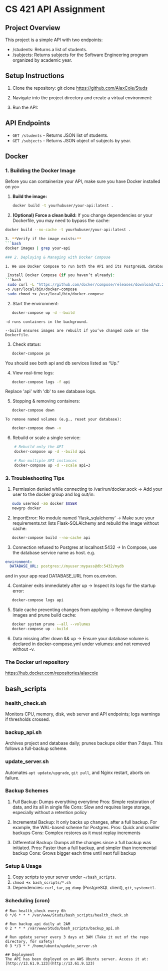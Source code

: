 # CS 421 API Assignment

## Project Overview
This project is a simple API with two endpoints:
- /students: Returns a list of students.
- /subjects: Returns subjects for the Software Engineering program organized by academic year.

## Setup Instructions
1. Clone the repository:
   git clone https://github.com/AlaxCole/Studs

2. Navigate into the project directory and create a virtual environment:

3. Run the API:
   
## API Endpoints
- `GET /students` - Returns JSON list of students.
- `GET /subjects` - Returns JSON object of subjects by year.

## Docker

### 1. Building the Docker Image

Before you can containerize your API, make sure you have Docker installed on yo>

1. **Build the image:**
   ```bash
   docker build -t yourhubuser/your-api:latest .

2.  **(Optional) Force a clean build:**
If you change dependencies or your Dockerfile, you may need to bypass the cache:
   ```bash    
   docker build --no-cache -t yourhubuser/your-api:latest .

3. **Verify if the image exists:**  
   ```bash
   docker images | grep your-api

### 2. Deploying & Managing with Docker Compose

1. We use Docker Compose to run both the API and its PostgreSQL database together.

    Install Docker Compose (if you haven’t already):
```bash
    sudo curl -L "https://github.com/docker/compose/releases/download/v2.20.2/docker-compose-$(uname -s)-$(uname -m)" \
  -o /usr/local/bin/docker-compose
    sudo chmod +x /usr/local/bin/docker-compose
```
2. Start the environment:
```bash
   docker-compose up -d --build
```
    -d runs containers in the background.

    --build ensures images are rebuilt if you’ve changed code or the Dockerfile.

3. Check status:
```bash
   docker-compose ps
```
You should see both api and db services listed as “Up.”

4. View real-time logs:
```bash
   docker-compose logs -f api
```
Replace 'api' with 'db' to see database logs.

5. Stopping & removing containers:
```bash
   docker-compose down
```
    To remove named volumes (e.g., reset your database):
```bash
   docker-compose down -v
```
6. Rebuild or scale a single service:
```bash
    # Rebuild only the API
    docker-compose up -d --build api

    # Run multiple API instances
    docker-compose up -d --scale api=3
```
### 3. Troubleshooting Tips

1. Permission denied while connecting to /var/run/docker.sock
    → Add your user to the docker group and log out/in:
```bash
   sudo usermod -aG docker $USER
   newgrp docker
```
2. ImportError: No module named 'flask_sqlalchemy'
→ Make sure your requirements.txt lists Flask-SQLAlchemy and rebuild the image without cache:
```bash
   docker-compose build --no-cache api
```
3. Connection refused to Postgres at localhost:5432
→ In Compose, use the database service name as host. e.g.
```yaml
environment:
  DATABASE_URL: postgres://myuser:mypass@db:5432/mydb
```
and in your app read DATABASE_URL from os.environ.

4. Container exits immediately after up
→ Inspect its logs for the startup error:
```bash
   docker-compose logs api
```
5. Stale cache preventing changes from applying
→ Remove dangling images and prune build cache:
```bash
   docker system prune --all --volumes
   docker-compose up --build
```
6. Data missing after down && up
→ Ensure your database volume is declared in docker-compose.yml under volumes: and not removed without -v. 

### The Docker url repository
https://hub.docker.com/repositories/alaxcole

## bash_scripts

### health_check.sh  
Monitors CPU, memory, disk, web server and API endpoints; logs warnings if thresholds crossed.

### backup_api.sh  
Archives project and database daily; prunes backups older than 7 days. This follows a full-backup scheme.

### update_server.sh  
Automates `apt update/upgrade`, `git pull`, and Nginx restart, aborts on failure.

### Backup Schemes
1. Full Backup: Dumps everything everytime
Pros: Simple restoration of data, and its all in single file
Cons: Slow and requires large storage, especially without a retention policy

2. Incremental Backup: It only backs up changes, after a full backup. For example, the WAL-based scheme for Postgres.
Pros: Quick and smaller backups
Cons: Complex restores as it must replay increments

3. Differential Backup: Dumps all the changes since a full backup was initiated.
Pros: Faster than a full backup, and simpler than incremental backup
Cons: Grows bigger each time until next full backup
 
### Setup & Usage  
1. Copy scripts to your server under `~/bash_scripts`.  
2. `chmod +x bash_scripts/*.sh`  
3. Dependencies: `curl`, `tar`, `pg_dump` (PostgreSQL client), `git`, `systemctl`.

### Scheduling (cron)
```cron
# Run health_check every 6h
0 */6 * * * /var/www/Studs/bash_scripts/health_check.sh

# Run backup_api daily at 2AM
0 2 * * * /var/www/Studs/bash_scripts/backup_api.sh

# Run update_server every 3 days at 3AM (Take it out of the repo directory, for safety)
0 3 */3 * * /home/ubuntu/update_server.sh

## Deployment
The API has been deployed on an AWS Ubuntu server. Access it at: [http://13.61.9.123](http://13.61.9.123)

